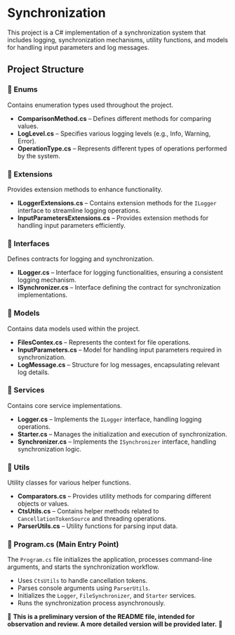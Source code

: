 # Synchronization


This project is a C# implementation of a synchronization system that includes logging, synchronization mechanisms, utility functions, and models for handling input parameters and log messages.

## Project Structure

### 📂 Enums
Contains enumeration types used throughout the project.

- **ComparisonMethod.cs** – Defines different methods for comparing values.
- **LogLevel.cs** – Specifies various logging levels (e.g., Info, Warning, Error).
- **OperationType.cs** – Represents different types of operations performed by the system.

### 📂 Extensions
Provides extension methods to enhance functionality.

- **ILoggerExtensions.cs** – Contains extension methods for the `ILogger` interface to streamline logging operations.
- **InputParametersExtensions.cs** – Provides extension methods for handling input parameters efficiently.

### 📂 Interfaces
Defines contracts for logging and synchronization.

- **ILogger.cs** – Interface for logging functionalities, ensuring a consistent logging mechanism.
- **ISynchronizer.cs** – Interface defining the contract for synchronization implementations.

### 📂 Models
Contains data models used within the project.

- **FilesContex.cs** – Represents the context for file operations.
- **InputParameters.cs** – Model for handling input parameters required in synchronization.
- **LogMessage.cs** – Structure for log messages, encapsulating relevant log details.

### 📂 Services
Contains core service implementations.

- **Logger.cs** – Implements the `ILogger` interface, handling logging operations.
- **Starter.cs** – Manages the initialization and execution of synchronization.
- **Synchronizer.cs** – Implements the `ISynchronizer` interface, handling synchronization logic.

### 📂 Utils
Utility classes for various helper functions.

- **Comparators.cs** – Provides utility methods for comparing different objects or values.
- **CtsUtils.cs** – Contains helper methods related to `CancellationTokenSource` and threading operations.
- **ParserUtils.cs** – Utility functions for parsing input data.

### 📄 Program.cs (Main Entry Point)
The `Program.cs` file initializes the application, processes command-line arguments, and starts the synchronization workflow.

- Uses `CtsUtils` to handle cancellation tokens.
- Parses console arguments using `ParserUtils`.
- Initializes the `Logger`, `FileSynchronizer`, and `Starter` services.
- Runs the synchronization process asynchronously.

🚧 **This is a preliminary version of the README file, intended for observation and review. A more detailed version will be provided later.** 🚧
